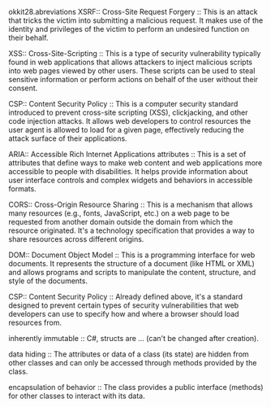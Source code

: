 okkit28.abreviations
XSRF:: Cross-Site Request Forgery :: This is an attack that tricks the victim into submitting a malicious request. It makes use of the identity and privileges of the victim to perform an undesired function on their behalf.

XSS:: Cross-Site-Scripting :: This is a type of security vulnerability typically found in web applications that allows attackers to inject malicious scripts into web pages viewed by other users. These scripts can be used to steal sensitive information or perform actions on behalf of the user without their consent.

CSP:: Content Security Policy :: This is a computer security standard introduced to prevent cross-site scripting (XSS), clickjacking, and other code injection attacks. It allows web developers to control resources the user agent is allowed to load for a given page, effectively reducing the attack surface of their applications.

ARIA:: Accessible Rich Internet Applications attributes :: This is a set of attributes that define ways to make web content and web applications more accessible to people with disabilities. It helps provide information about user interface controls and complex widgets and behaviors in accessible formats.

CORS:: Cross-Origin Resource Sharing :: This is a mechanism that allows many resources (e.g., fonts, JavaScript, etc.) on a web page to be requested from another domain outside the domain from which the resource originated. It's a technology specification that provides a way to share resources across different origins.

DOM:: Document Object Model :: This is a programming interface for web documents. It represents the structure of a document (like HTML or XML) and allows programs and scripts to manipulate the content, structure, and style of the documents.

CSP:: Content Security Policy :: Already defined above, it's a standard designed to prevent certain types of security vulnerabilities that web developers can use to specify how and where a browser should load resources from.

inherently immutable :: C#, structs are ... (can't be changed after creation). 

data hiding :: The attributes or data of a class (its state) are hidden from other classes and can only be accessed through methods provided by the class.


encapsulation of behavior :: The class provides a public interface (methods) for other classes to interact with its data.
        
        